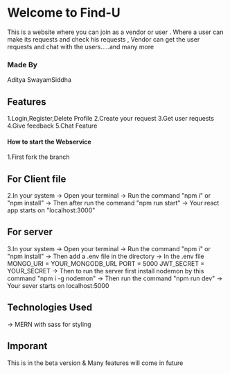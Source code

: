 # Welcome to Find-U

This is a website where you can join as a vendor or user . Where a user can make its requests and check his requests , Vendor can get the user requests and chat with the users.....and many more

### Made By
Aditya SwayamSiddha

## Features
1.Login,Register,Delete Profile 
2.Create your request 
3.Get user requests
4.Give feedback
5.Chat Feature 

#### How to start the Webservice
1.First fork the branch 
## For Client file
2.In your system
 -> Open your terminal
 -> Run the command "npm i" or "npm install"
 -> Then after run the command "npm run start"
 -> Your react app starts on "localhost:3000"
 
## For server
3.In your system
 -> Open your terminal
 -> Run the command "npm i" or "npm install"
 -> Then add a .env file in the directory
 -> In the .env file 
    MONGO_URI = YOUR_MONGODB_URL
    PORT = 5000
    JWT_SECRET = YOUR_SECRET
 -> Then to run the server first install nodemon by this command "npm i -g nodemon"
 -> Then run the command "npm run dev"
 -> Your sever starts on localhost:5000

## Technologies Used
-> MERN with sass for styling

## Imporant 
This is in the beta version & Many features will come in future
